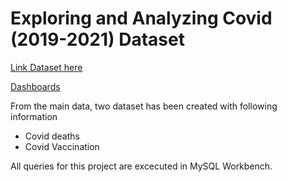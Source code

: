 # Exploring and Analyzing Covid (2019-2021) Dataset

[Link Dataset here](https://ourworldindata.org/covid-deaths)

[Dashboards](https://public.tableau.com/app/profile/nilakshi.roy)

From the main data, two dataset has been created with following information
* Covid deaths
* Covid Vaccination

All queries for this project are excecuted in MySQL Workbench.


